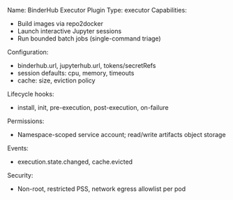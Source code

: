 Name: BinderHub Executor Plugin
Type: executor
Capabilities:
- Build images via repo2docker
- Launch interactive Jupyter sessions
- Run bounded batch jobs (single-command triage)

Configuration:
- binderhub.url, jupyterhub.url, tokens/secretRefs
- session defaults: cpu, memory, timeouts
- cache: size, eviction policy

Lifecycle hooks:
- install, init, pre-execution, post-execution, on-failure

Permissions:
- Namespace-scoped service account; read/write artifacts object storage

Events:
- execution.state.changed, cache.evicted

Security:
- Non-root, restricted PSS, network egress allowlist per pod
